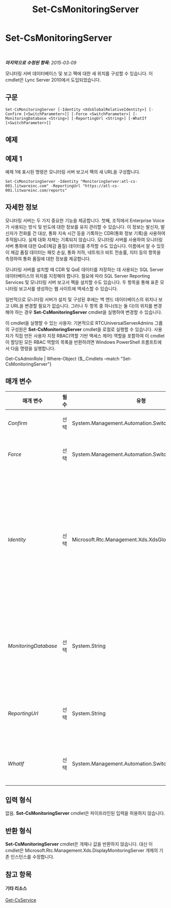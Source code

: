 ﻿---
title: Set-CsMonitoringServer
TOCTitle: Set-CsMonitoringServer
ms:assetid: 2c6d6660-7e41-4c56-9e04-27c3d1ea3b95
ms:mtpsurl: https://technet.microsoft.com/ko-kr/library/Gg425776(v=OCS.15)
ms:contentKeyID: 49303158
ms.date: 08/10/2015
mtps_version: v=OCS.15
ms.translationtype: HT
---

# Set-CsMonitoringServer

 

_**마지막으로 수정된 항목:** 2015-03-09_

모니터링 서버 데이터베이스 및 보고 팩에 대한 새 위치를 구성할 수 있습니다. 이 cmdlet은 Lync Server 2010에서 도입되었습니다.

## 구문

    Set-CsMonitoringServer [-Identity <XdsGlobalRelativeIdentity>] [-Confirm [<SwitchParameter>]] [-Force <SwitchParameter>] [-MonitoringDatabase <String>] [-ReportingUrl <String>] [-WhatIf [<SwitchParameter>]]

## 예제

## 예제 1

예제 1에 표시된 명령은 모니터링 서버 보고서 팩의 새 URL을 구성합니다.

    Set-CsMonitoringServer -Identity "MonitoringServer:atl-cs-001.litwareinc.com" -ReportingUrl "https://atl-cs-001.litwareinc.com/reports"

## 자세한 정보

모니터링 서버는 두 가지 중요한 기능을 제공합니다. 첫째, 조직에서 Enterprise Voice가 사용되는 방식 및 빈도에 대한 정보를 유지 관리할 수 있습니다. 이 정보는 발신자, 발신자가 전화를 건 대상, 통화 지속 시간 등을 기록하는 CDR(통화 정보 기록)을 사용하여 추적됩니다. 실제 대화 자체는 기록되지 않습니다. 모니터링 서버를 사용하여 모니터링 서버 통화에 대한 QoE(체감 품질) 데이터를 추적할 수도 있습니다. 이름에서 알 수 있듯이 체감 품질 데이터는 패킷 손실, 통화 저하, 네트워크 비트 전송률, 지터 등의 항목을 측정하여 통화 품질에 대한 정보를 제공합니다.

모니터링 서버를 설치할 때 CDR 및 QoE 데이터를 저장하는 데 사용되는 SQL Server 데이터베이스의 위치를 지정해야 합니다. 필요에 따라 SQL Server Reporting Services 및 모니터링 서버 보고서 팩을 설치할 수도 있습니다. 두 항목을 통해 표준 모니터링 보고서를 생성하는 웹 사이트에 액세스할 수 있습니다.

일반적으로 모니터링 서버가 설치 및 구성된 후에는 백 엔드 데이터베이스의 위치나 보고 URL을 변경할 필요가 없습니다. 그러나 두 항목 중 하나(또는 둘 다)의 위치를 변경해야 하는 경우 **Set-CsMonitoringServer** cmdlet을 실행하여 변경할 수 있습니다.

이 cmdlet을 실행할 수 있는 사용자: 기본적으로 RTCUniversalServerAdmins 그룹의 구성원은 **Set-CsMonitoringServer** cmdlet을 로컬로 실행할 수 있습니다. 사용자가 직접 만든 사용자 지정 RBAC(역할 기반 액세스 제어) 역할을 포함하여 이 cmdlet이 할당된 모든 RBAC 역할의 목록을 반환하려면 Windows PowerShell 프롬프트에서 다음 명령을 실행합니다.

Get-CsAdminRole | Where-Object {$\_.Cmdlets –match "Set-CsMonitoringServer"}

## 매개 변수


<table>
<colgroup>
<col style="width: 25%" />
<col style="width: 25%" />
<col style="width: 25%" />
<col style="width: 25%" />
</colgroup>
<thead>
<tr class="header">
<th>매개 변수</th>
<th>필수</th>
<th>유형</th>
<th>설명</th>
</tr>
</thead>
<tbody>
<tr class="odd">
<td><p><em>Confirm</em></p></td>
<td><p>선택</p></td>
<td><p>System.Management.Automation.SwitchParameter</p></td>
<td><p>명령을 실행하기 전에 확인 메시지를 표시합니다.</p></td>
</tr>
<tr class="even">
<td><p><em>Force</em></p></td>
<td><p>선택</p></td>
<td><p>System.Management.Automation.SwitchParameter</p></td>
<td><p>명령을 실행할 때 발생할 수 있는 심각하지 않은 오류 메시지를 표시하지 않습니다.</p></td>
</tr>
<tr class="odd">
<td><p><em>Identity</em></p></td>
<td><p>선택</p></td>
<td><p>Microsoft.Rtc.Management.Xds.XdsGlobalRelativeIdentity</p></td>
<td><p>수정할 모니터링 서버의 서비스 위치입니다 예: -Identity &quot;MonitoringServer:atl-cs-001.litwareinc.com&quot;. 다음 명령을 사용하여 모든 모니터링 서버의 ID를 검색할 수 있습니다.</p>
<p>Get-CsService –MonitoringServer | Select-Object Identity</p>
<p>접두사 &quot;MonitoringServer:&quot;는 모니터링 서버를 지정할 때 생략할 수 있습니다(예: -Identity &quot;atl-cs-001.litwareinc.com&quot;).</p></td>
</tr>
<tr class="even">
<td><p><em>MonitoringDatabase</em></p></td>
<td><p>선택</p></td>
<td><p>System.String</p></td>
<td><p>새 모니터링 서버 데이터베이스의 서비스 위치입니다. 예: -MonitoringDatabase &quot;MonitoringDatabase:atl-sql-001.litwareinc.com&quot;. SQL Server 경로 이름이 아니라 데이터베이스 저장소의 서비스 위치를 사용해야 합니다.</p></td>
</tr>
<tr class="odd">
<td><p><em>ReportingUrl</em></p></td>
<td><p>선택</p></td>
<td><p>System.String</p></td>
<td><p>모니터링 서버 보고서의 URL입니다. SQL Server Reporting Services 및 모니터링 서버 보고서 팩을 설치하지 않으면 이러한 보고서를 사용할 수 없습니다.</p></td>
</tr>
<tr class="even">
<td><p><em>WhatIf</em></p></td>
<td><p>선택</p></td>
<td><p>System.Management.Automation.SwitchParameter</p></td>
<td><p>명령을 실제로 실행하지 않고도 명령이 실행될 경우 발생할 수 있는 현상을 설명합니다.</p></td>
</tr>
</tbody>
</table>


## 입력 형식

없음. **Set-CsMonitoringServer** cmdlet은 파이프라인된 입력을 허용하지 않습니다.

## 반환 형식

**Set-CsMonitoringServer** cmdlet은 개체나 값을 반환하지 않습니다. 대신 이 cmdlet은 Microsoft.Rtc.Management.Xds.DisplayMonitoringServer 개체의 기존 인스턴스를 수정합니다.

## 참고 항목

#### 기타 리소스

[Get-CsService](get-csservice.md)

